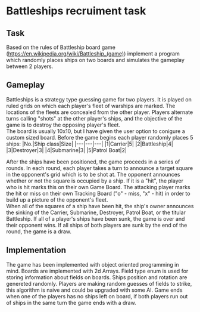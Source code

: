 # Battleships recruiment task
## Task
Based on the rules of Battleship board game (https://en.wikipedia.org/wiki/Battleship_(game)) implement a program which randomly places ships on two boards and simulates the gameplay between 2 players.

## Gameplay
Battleships is a strategy type guessing game for two players. It is played on ruled grids on which each player's fleet of warships are marked. The locations of the fleets are concealed from the other player. Players alternate turns calling "shots" at the other player's ships, and the objective of the game is to destroy the opposing player's fleet. <br>
The board is usually 10x10, but I have given the user option to conigure a custom sized board. Before the game begins each player randomly places 5 ships:
|No.|Ship class|Size|
|---|---|---|
|1|Carrier|5|
|2|Battleship|4|
|3|Destroyer|3|
|4|Submarine|3|
|5|Patrol Boat|2|

After the ships have been positioned, the game proceeds in a series of rounds. In each round, each player takes a turn to announce a target square in the opponent's grid which is to be shot at. The opponent announces whether or not the square is occupied by a ship. If it is a "hit", the player who is hit marks this on their own Game Board. The attacking player marks the hit or miss on their own Tracking Board ("o" - miss, "x" - hit) in order to build up a picture of the opponent's fleet.<br>
When all of the squares of a ship have been hit, the ship's owner announces the sinking of the Carrier, Submarine, Destroyer, Patrol Boat, or the titular Battleship. If all of a player's ships have been sunk, the game is over and their opponent wins. If all ships of both players are sunk by the end of the round, the game is a draw.

## Implementation
The game has been implemented with object oriented programming in mind. Boards are implemented with 2d Arrays. Field type enum is used for storing information about fields on boards. Ships position and rotation are genereted randomly. Players are making random guesses of fields to strike, this algorithm is naive and could be upgraded with some AI. Game ends when one of the players has no ships left on board, if both players run out of ships in the same turn the game ends with a draw.
